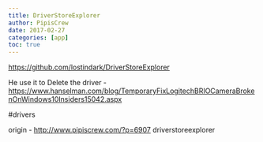 ```yaml
---
title: DriverStoreExplorer
author: PipisCrew
date: 2017-02-27
categories: [app]
toc: true
---
```


https://github.com/lostindark/DriverStoreExplorer

He use it to Delete the driver - https://www.hanselman.com/blog/TemporaryFixLogitechBRIOCameraBrokenOnWindows10Insiders15042.aspx

#drivers

origin - http://www.pipiscrew.com/?p=6907 driverstoreexplorer